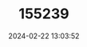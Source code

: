 ---
title: "155239"
category: "Branchiostegus semifasciatus"
draft: false
date: 2024-02-22 13:03:52
languages:
  English: ["Whitefish", "White Fish", "Zebra Tilefish"]
  Spanish; Castilian: ["Blanquillo", "Blanquillo Cebra", "Futbolista"]
  French: ["Tile Zèbre"]
---